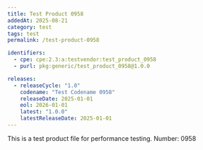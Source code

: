 ```yaml
---
title: Test Product 0958
addedAt: 2025-08-21
category: test
tags: test
permalink: /test-product-0958

identifiers:
  - cpe: cpe:2.3:a:testvendor:test_product_0958
  - purl: pkg:generic/test_product_0958@1.0.0

releases:
  - releaseCycle: "1.0"
    codename: "Test Codename 0958"
    releaseDate: 2025-01-01
    eol: 2026-01-01
    latest: "1.0.0"
    latestReleaseDate: 2025-01-01
---
```


This is a test product file for performance testing. Number: 0958
